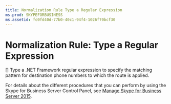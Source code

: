 ```yaml
---
title: Normalization Rule Type a Regular Expression
ms.prod: SKYPEFORBUSINESS
ms.assetid: fc0fd40d-77b0-40c1-94f4-1026f70bcf30
---
```



# Normalization Rule: Type a Regular Expression
[]
Type a .NET Framework regular expression to specify the matching pattern for destination phone numbers to which the route is applied. 
  
    
    

For details about the different procedures that you can perform by using the Skype for Business Server Control Panel, see  [Manage Skype for Business Server 2015](manage-skype-for-business-server-2015.md).
